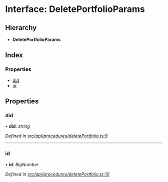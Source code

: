 # Interface: DeletePortfolioParams

## Hierarchy

* **DeletePortfolioParams**

## Index

### Properties

* [did](deleteportfolioparams.md#did)
* [id](deleteportfolioparams.md#id)

## Properties

###  did

• **did**: *string*

*Defined in [src/api/procedures/deletePortfolio.ts:9](https://github.com/PolymathNetwork/polymesh-sdk/blob/5b409784/src/api/procedures/deletePortfolio.ts#L9)*

___

###  id

• **id**: *BigNumber*

*Defined in [src/api/procedures/deletePortfolio.ts:10](https://github.com/PolymathNetwork/polymesh-sdk/blob/5b409784/src/api/procedures/deletePortfolio.ts#L10)*
